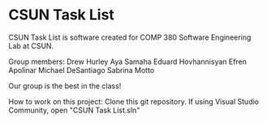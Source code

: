 # CSUN Task List

CSUN Task List is software created for COMP 380 Software Engineering Lab at CSUN.

Group members:
Drew Hurley
Aya Samaha
Eduard Hovhannisyan
Efren Apolinar
Michael DeSantiago
Sabrina Motto

Our group is the best in the class!

How to work on this project:
Clone this git repository. If using Visual Studio Community, open "CSUN Task List.sln"


